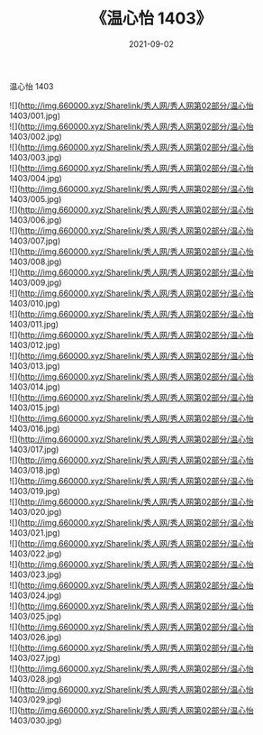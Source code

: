 ﻿---
layout: post
title:  《温心怡 1403》
date:   2021-09-02
img: http://img.660000.xyz/Sharelink/秀人网/秀人网第02部分/温心怡 1403/000.jpg
categories: [美女, 清纯, 唯美]
---

温心怡 1403

  ![](http://img.660000.xyz/Sharelink/秀人网/秀人网第02部分/温心怡 1403/001.jpg) <br> ![](http://img.660000.xyz/Sharelink/秀人网/秀人网第02部分/温心怡 1403/002.jpg) <br> ![](http://img.660000.xyz/Sharelink/秀人网/秀人网第02部分/温心怡 1403/003.jpg) <br> ![](http://img.660000.xyz/Sharelink/秀人网/秀人网第02部分/温心怡 1403/004.jpg) <br> ![](http://img.660000.xyz/Sharelink/秀人网/秀人网第02部分/温心怡 1403/005.jpg) <br> ![](http://img.660000.xyz/Sharelink/秀人网/秀人网第02部分/温心怡 1403/006.jpg) <br> ![](http://img.660000.xyz/Sharelink/秀人网/秀人网第02部分/温心怡 1403/007.jpg) <br> ![](http://img.660000.xyz/Sharelink/秀人网/秀人网第02部分/温心怡 1403/008.jpg) <br> ![](http://img.660000.xyz/Sharelink/秀人网/秀人网第02部分/温心怡 1403/009.jpg) <br> ![](http://img.660000.xyz/Sharelink/秀人网/秀人网第02部分/温心怡 1403/010.jpg) <br> ![](http://img.660000.xyz/Sharelink/秀人网/秀人网第02部分/温心怡 1403/011.jpg) <br> ![](http://img.660000.xyz/Sharelink/秀人网/秀人网第02部分/温心怡 1403/012.jpg) <br> ![](http://img.660000.xyz/Sharelink/秀人网/秀人网第02部分/温心怡 1403/013.jpg) <br> ![](http://img.660000.xyz/Sharelink/秀人网/秀人网第02部分/温心怡 1403/014.jpg) <br> ![](http://img.660000.xyz/Sharelink/秀人网/秀人网第02部分/温心怡 1403/015.jpg) <br> ![](http://img.660000.xyz/Sharelink/秀人网/秀人网第02部分/温心怡 1403/016.jpg) <br> ![](http://img.660000.xyz/Sharelink/秀人网/秀人网第02部分/温心怡 1403/017.jpg) <br> ![](http://img.660000.xyz/Sharelink/秀人网/秀人网第02部分/温心怡 1403/018.jpg) <br> ![](http://img.660000.xyz/Sharelink/秀人网/秀人网第02部分/温心怡 1403/019.jpg) <br> ![](http://img.660000.xyz/Sharelink/秀人网/秀人网第02部分/温心怡 1403/020.jpg) <br> ![](http://img.660000.xyz/Sharelink/秀人网/秀人网第02部分/温心怡 1403/021.jpg) <br> ![](http://img.660000.xyz/Sharelink/秀人网/秀人网第02部分/温心怡 1403/022.jpg) <br> ![](http://img.660000.xyz/Sharelink/秀人网/秀人网第02部分/温心怡 1403/023.jpg) <br> ![](http://img.660000.xyz/Sharelink/秀人网/秀人网第02部分/温心怡 1403/024.jpg) <br> ![](http://img.660000.xyz/Sharelink/秀人网/秀人网第02部分/温心怡 1403/025.jpg) <br> ![](http://img.660000.xyz/Sharelink/秀人网/秀人网第02部分/温心怡 1403/026.jpg) <br> ![](http://img.660000.xyz/Sharelink/秀人网/秀人网第02部分/温心怡 1403/027.jpg) <br> ![](http://img.660000.xyz/Sharelink/秀人网/秀人网第02部分/温心怡 1403/028.jpg) <br> ![](http://img.660000.xyz/Sharelink/秀人网/秀人网第02部分/温心怡 1403/029.jpg) <br> ![](http://img.660000.xyz/Sharelink/秀人网/秀人网第02部分/温心怡 1403/030.jpg) <br>